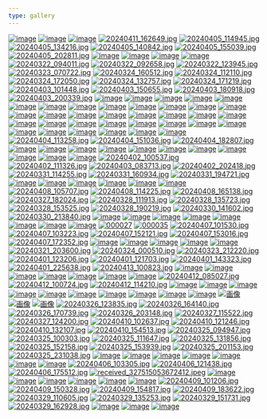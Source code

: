 ```yaml
---
type: gallery
---
```

[![image](https://github.com/devhou-se/www-jp/assets/164986372/433570f7-6b4f-4875-ae43-60e4de93da06)](/186)
[![image](https://github.com/devhou-se/www-jp/assets/164986372/85f1ef54-bea5-4205-b34c-e189ff91514c)](/186)
[![image](https://github.com/devhou-se/www-jp/assets/164986372/67ad0d01-9797-4596-86af-13b49d9ce1a3)](/186)
[![20240411_162649.jpg](https://github.com/devhou-se/www-jp/assets/12438044/0c061aab-a611-4917-8722-a91645b7cf4b)](/357)
[![20240405_114945.jpg](https://github.com/devhou-se/www-jp/assets/12438044/4d5937ba-0ba7-4fcb-acd9-ff88d5e350e4)](/332)
[![20240405_134216.jpg](https://github.com/devhou-se/www-jp/assets/12438044/cdfa6ee7-a3e2-4430-a174-f550b059328d)](/332)
[![20240405_140842.jpg](https://github.com/devhou-se/www-jp/assets/12438044/d2ee033e-5d9e-467f-808c-99ea81895cea)](/332)
[![20240405_155039.jpg](https://github.com/devhou-se/www-jp/assets/12438044/2791db9e-7a7e-4a81-8189-d1eb631649ed)](/332)
[![20240405_202811.jpg](https://github.com/devhou-se/www-jp/assets/12438044/743887e0-cc5c-4f73-b4d9-6062bc711c19)](/332)
[![image](https://github.com/devhou-se/www-jp/assets/61171623/c7e1dce6-66ab-4a30-b6ae-574360bffa9d)](/223)
[![image](https://github.com/devhou-se/www-jp/assets/61171623/9a5069df-9ab9-4e51-a791-980920a027bb)](/223)
[![image](https://github.com/devhou-se/www-jp/assets/61171623/7d3c6b3b-e1e8-4916-b805-a36d37553a1c)](/223)
[![image](https://github.com/devhou-se/www-jp/assets/61171623/591e2f3f-57f0-47f5-a062-c964121bbfc2)](/223)
[![20240322_094011.jpg](https://github.com/devhou-se/www-jp/assets/12438044/d7dbd6fa-ca9d-4692-b9d1-7faf77f3fa6e)](/100)
[![20240322_092658.jpg](https://github.com/devhou-se/www-jp/assets/12438044/2e6419e0-a429-446c-8a79-e0a047c2ccfd)](/100)
[![20240322_123945.jpg](https://github.com/devhou-se/www-jp/assets/12438044/9e07a860-f2a0-4f91-8a35-b3a696bb27e6)](/100)
[![20240323_070722.jpg](https://github.com/devhou-se/www-jp/assets/12438044/e3762b70-2b51-4505-90e7-cfee78ee6411)](/100)
[![20240324_160512.jpg](https://github.com/devhou-se/www-jp/assets/12438044/8e882a23-8135-4c48-8042-eb0b872407cc)](/151)
[![20240324_112110.jpg](https://github.com/devhou-se/www-jp/assets/12438044/e96847a6-e58a-4646-9625-d0a7188aa4df)](/151)
[![20240324_172050.jpg](https://github.com/devhou-se/www-jp/assets/12438044/6926f070-1e8c-4e9c-b818-996153a6daaf)](/151)
[![20240324_132757.jpg](https://github.com/devhou-se/www-jp/assets/12438044/0c1b7274-33c7-4615-ac3b-e98d46f4ca95)](/151)
[![20240324_171219.jpg](https://github.com/devhou-se/www-jp/assets/12438044/56f5095b-5caa-4bd0-932c-bd579e2129db)](/151)
[![20240403_101448.jpg](https://github.com/devhou-se/www-jp/assets/12438044/de31d2a4-fe24-405e-9719-9ea4034d3e96)](/316)
[![20240403_150655.jpg](https://github.com/devhou-se/www-jp/assets/12438044/f1637748-3276-4b1c-939c-6b17ab614a62)](/316)
[![20240403_180918.jpg](https://github.com/devhou-se/www-jp/assets/12438044/106067cb-0e3f-4625-97fe-35fd87f8bff6)](/316)
[![20240403_200339.jpg](https://github.com/devhou-se/www-jp/assets/12438044/b48271b9-0955-4655-9fcd-15a32e4bba98)](/316)
[![image](https://github.com/devhou-se/www-jp/assets/164986372/442407a6-555d-4e53-aaa2-c763956cd271)](/196)
[![image](https://github.com/devhou-se/www-jp/assets/164986372/63adff69-321d-4c16-8c85-9af7e09b949e)](/196)
[![image](https://github.com/devhou-se/www-jp/assets/164986372/41e23dc2-2363-4554-b9d3-634710f9323e)](/196)
[![image](https://github.com/devhou-se/www-jp/assets/61171623/3d44f6f5-6753-446b-83ad-15770ba53762)](/285)
[![image](https://github.com/devhou-se/www-jp/assets/61171623/7de12c06-646d-498c-89d4-c69a55451445)](/285)
[![image](https://github.com/devhou-se/www-jp/assets/61171623/5fd26904-7f60-4699-875c-44290f96f7ef)](/285)
[![image](https://github.com/devhou-se/www-jp/assets/5674656/5081aa89-7e39-4dfe-8061-44da3dce3a40)](/367)
[![image](https://github.com/devhou-se/www-jp/assets/5674656/06d52e3b-d101-4fb7-8dbe-6b300e23cb02)](/367)
[![image](https://github.com/devhou-se/www-jp/assets/5674656/92e98a5c-6a37-4c1f-aa80-f48334fa818c)](/367)
[![image](https://github.com/devhou-se/www-jp/assets/5674656/7a068fb2-9e0f-4f96-bd4a-d0a85dee8c0f)](/367)
[![image](https://github.com/devhou-se/www-jp/assets/5674656/a159fcfc-e952-4ec1-bd15-06d6c589afab)](/367)
[![image](https://github.com/devhou-se/www-jp/assets/5674656/519cd6f5-be44-4092-b4a6-cd65e220c154)](/367)
[![image](https://github.com/devhou-se/www-jp/assets/5674656/2070ab32-f7f0-411a-8369-c3d9005b8019)](/367)
[![image](https://github.com/devhou-se/www-jp/assets/5674656/1478a7d9-a360-4c18-8798-28b849df810c)](/367)
[![image](https://github.com/devhou-se/www-jp/assets/5674656/00340740-bc0c-4444-8ee7-828428f05e90)](/367)
[![image](https://github.com/devhou-se/www-jp/assets/5674656/384c2b73-c863-4111-8fef-10eedb6d6e05)](/367)
[![image](https://github.com/devhou-se/www-jp/assets/5674656/31e028b1-c28d-4c79-b13a-f138bae26720)](/367)
[![image](https://github.com/devhou-se/www-jp/assets/5674656/b08e3af0-eff8-4aed-a170-9467dfcc64e7)](/367)
[![image](https://github.com/devhou-se/www-jp/assets/5674656/6e317a2e-1bdd-41f9-9066-adb418143d2b)](/367)
[![image](https://github.com/devhou-se/www-jp/assets/5674656/51fc9eb9-f0d3-4be7-807e-2b12833d6e1b)](/367)
[![image](https://github.com/devhou-se/www-jp/assets/5674656/7f3695b2-d9ca-44b0-ae11-4d3476ec8b1b)](/367)
[![image](https://github.com/devhou-se/www-jp/assets/5674656/66ada0f2-e34b-496d-90b2-e16db87ab92a)](/367)
[![image](https://github.com/devhou-se/www-jp/assets/5674656/7deac8d3-8c50-4bb3-ba1e-bd79ce8cb2e7)](/367)
[![image](https://github.com/devhou-se/www-jp/assets/5674656/1f82a9d2-b5cf-4329-9da0-01518223d3db)](/367)
[![image](https://github.com/devhou-se/www-jp/assets/5674656/307a7763-6f28-48d9-bf9d-e2ebc4016945)](/343)
[![image](https://github.com/devhou-se/www-jp/assets/5674656/4006dd15-c1e6-4e6a-9f45-99cfe4452159)](/343)
[![image](https://github.com/devhou-se/www-jp/assets/5674656/4c9bbe30-4200-46c7-9e1c-cc2dca1cfc4d)](/343)
[![image](https://github.com/devhou-se/www-jp/assets/5674656/3aadc654-8818-4001-a013-e1d74443f87b)](/343)
[![image](https://github.com/devhou-se/www-jp/assets/5674656/ed7eb815-c096-4e31-bf72-21aed1a12ec2)](/343)
[![image](https://github.com/devhou-se/www-jp/assets/5674656/c259e145-73c0-4c3a-8e06-bf5b768bddee)](/343)
[![image](https://github.com/devhou-se/www-jp/assets/5674656/e65eb963-ac2a-4b99-8c54-fd4a4ef98405)](/343)
[![image](https://github.com/devhou-se/www-jp/assets/5674656/17d8c3f0-b189-48ce-b214-135ee6426b7e)](/203)
[![image](https://github.com/devhou-se/www-jp/assets/5674656/5396bd36-1c29-4278-a05f-4f8c39f99faa)](/203)
[![image](https://github.com/devhou-se/www-jp/assets/5674656/fd413fc5-179e-42db-bd63-bc85bcf723fd)](/203)
[![image](https://github.com/devhou-se/www-jp/assets/5674656/7c062c5d-a2e3-4a00-b2cd-71aa66a79377)](/203)
[![20240404_113258.jpg](https://github.com/devhou-se/www-jp/assets/12438044/171cfeef-116b-4c2b-8ece-ed18c0fae5b6)](/326)
[![20240404_151036.jpg](https://github.com/devhou-se/www-jp/assets/12438044/73d37676-2988-4c97-abf6-d78cfd610c0d)](/326)
[![20240404_182807.jpg](https://github.com/devhou-se/www-jp/assets/12438044/6f4ccab3-f49f-4d15-9c4b-934d747b4525)](/326)
[![image](https://github.com/devhou-se/www-jp/assets/5674656/8c7ea4ee-fa2e-432a-b520-7b1a3339d73e)](/170)
[![image](https://github.com/devhou-se/www-jp/assets/5674656/b2c62e97-32fe-4344-8af1-7bf9f0609760)](/170)
[![image](https://github.com/devhou-se/www-jp/assets/5674656/f8501942-ecae-48b8-9a64-d6eb6caa8dfe)](/170)
[![image](https://github.com/devhou-se/www-jp/assets/5674656/34344e02-1fb0-4673-999e-bc4de32cd688)](/170)
[![image](https://github.com/devhou-se/www-jp/assets/5674656/3dac97a7-553e-4864-b6fd-9761246ee4b7)](/170)
[![image](https://github.com/devhou-se/www-jp/assets/5674656/8b760e2a-0a96-4ede-8299-4e8b3e9fd13f)](/183)
[![image](https://github.com/devhou-se/www-jp/assets/5674656/fa4e708d-1464-4d0e-bc4b-d7505f65a95e)](/183)
[![image](https://github.com/devhou-se/www-jp/assets/5674656/3b744414-659c-4177-ac9e-d99d7e020587)](/183)
[![image](https://github.com/devhou-se/www-jp/assets/5674656/ee0af5b2-2045-40f5-b07e-86b2f862c29a)](/183)
[![image](https://github.com/devhou-se/www-jp/assets/5674656/675e97e3-a5c7-4387-a7f4-61516f46f3d6)](/183)
[![image](https://github.com/devhou-se/www-jp/assets/5674656/73e223a1-6f79-4520-aee6-03470f7e12ed)](/267)
[![20240402_100537.jpg](https://github.com/devhou-se/www-jp/assets/12438044/a8c1661d-6a29-4aeb-93f4-8e49b037c465)](/307)
[![20240402_111326.jpg](https://github.com/devhou-se/www-jp/assets/12438044/a9db69ec-92c2-4df5-b9b7-4f6f6c5b569f)](/307)
[![20240403_083713.jpg](https://github.com/devhou-se/www-jp/assets/12438044/67e3d2df-8b76-42aa-8158-0bcf850b6487)](/307)
[![20240402_202418.jpg](https://github.com/devhou-se/www-jp/assets/12438044/0651e751-43e7-4c42-acd6-e5a5f620622a)](/307)
[![20240331_114255.jpg](https://github.com/devhou-se/www-jp/assets/12438044/1429df17-f4c1-4b5a-b60a-bbd416e37cd6)](/280)
[![20240331_160934.jpg](https://github.com/devhou-se/www-jp/assets/12438044/e07ef3b8-5191-436a-92ea-d0a938df3a46)](/280)
[![20240331_194721.jpg](https://github.com/devhou-se/www-jp/assets/12438044/b10aeb24-5991-41e3-bb7c-b87655e99dde)](/280)
[![image](https://github.com/devhou-se/www-jp/assets/1495031/71964323-7cb1-44b0-84da-a4067598a52d)](/111)
[![image](https://github.com/devhou-se/www-jp/assets/1495031/e37f29ee-421b-44d2-9a02-9696e82436e0)](/111)
[![image](https://github.com/devhou-se/www-jp/assets/5674656/1598d534-e24c-4d1b-8638-051cf998441f)](/222)
[![image](https://github.com/devhou-se/www-jp/assets/5674656/d5854fad-fec9-46ab-8bee-e18e37c8a44e)](/222)
[![image](https://github.com/devhou-se/www-jp/assets/5674656/83ceb321-093a-460f-a0b1-38ddb6159c18)](/222)
[![image](https://github.com/devhou-se/www-jp/assets/5674656/11939a50-2e21-45fb-8265-3e98f5a9a770)](/222)
[![20240408_105707.jpg](https://github.com/devhou-se/www-jp/assets/12438044/1a58fe29-9c18-41ff-9d1a-52a9d4bfe466)](/346)
[![20240408_114225.jpg](https://github.com/devhou-se/www-jp/assets/12438044/531438b1-7ac7-42df-b0b6-0103b760dba2)](/346)
[![20240408_165138.jpg](https://github.com/devhou-se/www-jp/assets/12438044/cd321a11-0e7f-441f-a918-5555486a3e43)](/346)
[![20240327_182024.jpg](https://github.com/devhou-se/www-jp/assets/12438044/86087fc6-b591-47e1-8eec-5861420fba52)](/219)
[![20240328_111913.jpg](https://github.com/devhou-se/www-jp/assets/12438044/1b0552b2-76d0-49e6-9b63-56d6fe7b610c)](/219)
[![20240328_135723.jpg](https://github.com/devhou-se/www-jp/assets/12438044/2495f7a0-fe79-4806-aafa-fe2ce0410ade)](/219)
[![20240328_153525.jpg](https://github.com/devhou-se/www-jp/assets/12438044/b0201a70-fe65-4cd1-9fd6-5c6b68d3deae)](/219)
[![20240328_190219.jpg](https://github.com/devhou-se/www-jp/assets/12438044/013e2dea-da87-40da-b64d-bb2b9ebf6e3c)](/219)
[![20240330_141602.jpg](https://github.com/devhou-se/www-jp/assets/12438044/8b5880b9-3a07-490e-aac7-9d87dc1374d5)](/258)
[![20240330_213840.jpg](https://github.com/devhou-se/www-jp/assets/12438044/0e6f26db-3b40-4e4a-816c-af815b6772a2)](/258)
[![image](https://github.com/devhou-se/www-jp/assets/5674656/9df5eb32-44dd-4098-a6ec-c8059d705d30)](/249)
[![image](https://github.com/devhou-se/www-jp/assets/5674656/17dd4b2d-d1dc-41d5-8510-a1ed3dbc185c)](/249)
[![image](https://github.com/devhou-se/www-jp/assets/5674656/f872a745-8e3d-47c1-b6aa-8d66049b68e1)](/249)
[![image](https://github.com/devhou-se/www-jp/assets/5674656/0c75d866-7c11-4aec-90bf-765dcdcfb2b7)](/249)
[![image](https://github.com/devhou-se/www-jp/assets/5674656/39b3d69d-42b4-4a2f-9cd0-327762b9a771)](/249)
[![image](https://github.com/devhou-se/www-jp/assets/5674656/6263922d-8f8f-4918-a2a1-5a3d2f545f3e)](/249)
[![image](https://github.com/devhou-se/www-jp/assets/5674656/07a98178-9333-40cb-884c-acee03662751)](/249)
[![image](https://github.com/devhou-se/www-jp/assets/5674656/547b3638-55da-4f81-8783-c34191e50b9a)](/249)
[![000027](https://github.com/devhou-se/www-jp/assets/5674656/b552fc9a-d036-4e42-bd62-e17e42b54d21)](/85)
[![000035](https://github.com/devhou-se/www-jp/assets/5674656/492a8139-dfc5-466b-8adf-19a35a9b3363)](/85)
[![20240407_101530.jpg](https://github.com/devhou-se/www-jp/assets/12438044/b2177776-9227-4ca5-b224-9a5a9d8bffb9)](/339)
[![20240407_103223.jpg](https://github.com/devhou-se/www-jp/assets/12438044/e3348e01-0565-4e74-aad7-5980e45f5663)](/339)
[![20240407_152121.jpg](https://github.com/devhou-se/www-jp/assets/12438044/54705acd-9c2a-4d34-aa11-27734d053e0e)](/339)
[![20240407_153016.jpg](https://github.com/devhou-se/www-jp/assets/12438044/a193dc82-2a74-4a00-9db8-51c404d8fc22)](/339)
[![20240407_172352.jpg](https://github.com/devhou-se/www-jp/assets/12438044/8a5f5bd0-3431-4225-85c9-6c911b8e5dab)](/339)
[![image](https://github.com/devhou-se/www-jp/assets/5674656/1aa8a91d-1313-4af4-82eb-02b5b20fc70e)](/329)
[![image](https://github.com/devhou-se/www-jp/assets/5674656/9d4456db-2881-4724-ae2b-e2feb8804e58)](/329)
[![image](https://github.com/devhou-se/www-jp/assets/5674656/84fa5f5d-0b75-4841-be0d-257e683eaddb)](/329)
[![image](https://github.com/devhou-se/www-jp/assets/5674656/719d856d-826f-48a1-87b0-ac218c241f8f)](/329)
[![image](https://github.com/devhou-se/www-jp/assets/5674656/a01071c1-f22a-4f5c-a34d-cb070783f455)](/329)
[![20240321_203600.jpg](https://github.com/devhou-se/www-jp/assets/12438044/a93f673d-0fcc-4adc-963e-64c6d382383b)](/96)
[![20240324_000510.jpg](https://github.com/devhou-se/www-jp/assets/12438044/81046260-721d-4a70-9261-8c493c737642)](/118)
[![20240323_212220.jpg](https://github.com/devhou-se/www-jp/assets/12438044/a541f124-00b0-46b2-84e9-04ec91bf7208)](/118)
[![20240401_123206.jpg](https://github.com/devhou-se/www-jp/assets/12438044/3b3b71ee-6ed5-4e42-acc3-ae4893245b52)](/298)
[![20240401_121703.jpg](https://github.com/devhou-se/www-jp/assets/12438044/d91482b5-1eae-4271-ba4d-88f7cc3bf299)](/298)
[![20240401_143323.jpg](https://github.com/devhou-se/www-jp/assets/12438044/7c224d03-c2c5-491a-90dc-64da7074c9c4)](/298)
[![20240401_225638.jpg](https://github.com/devhou-se/www-jp/assets/12438044/d058b5da-2353-4653-bb82-a7d7bb759f24)](/298)
[![20240413_100823.jpg](https://github.com/devhou-se/www-jp/assets/12438044/28095afc-b0f2-4b25-bc30-2b79f3a6b9da)](/365)
[![image](https://github.com/devhou-se/www-jp/assets/5674656/405439c7-7b96-4691-802e-5a9fa1728341)](/147)
[![image](https://github.com/devhou-se/www-jp/assets/5674656/b9c090ba-f7e4-4e0e-b693-3022641e84c4)](/147)
[![image](https://github.com/devhou-se/www-jp/assets/5674656/e875c225-2ce3-44de-8133-912cd2b91544)](/122)
[![image](https://github.com/devhou-se/www-jp/assets/5674656/60107372-b22e-4833-bed6-1ea6c7c12449)](/122)
[![image](https://github.com/devhou-se/www-jp/assets/5674656/f5bdc187-e061-471b-b1cb-fa3faee8a923)](/122)
[![image](https://github.com/devhou-se/www-jp/assets/1495031/ee2dc3e3-68a9-44ab-87b8-cce47bf03013)](/304)
[![image](https://github.com/devhou-se/www-jp/assets/1495031/72bed86a-3a7f-4e30-97df-0394ea38e417)](/304)
[![20240412_085027.jpg](https://github.com/devhou-se/www-jp/assets/12438044/b4c52b9d-c7fb-43d5-9f67-fe0525a946aa)](/361)
[![20240412_100724.jpg](https://github.com/devhou-se/www-jp/assets/12438044/05fb6879-e5f5-4f25-aee4-93ae4d74e898)](/361)
[![20240412_114210.jpg](https://github.com/devhou-se/www-jp/assets/12438044/bf3eefcb-f1a8-4926-9317-b47012e0e31b)](/361)
[![image](https://github.com/devhou-se/www-jp/assets/1495031/d937603e-cc36-4dd5-80a6-6c0cf047d6d0)](/270)
[![image](https://github.com/devhou-se/www-jp/assets/1495031/c87ff89e-cc8f-4c79-98e9-bcd7f7f832a3)](/270)
[![image](https://github.com/devhou-se/www-jp/assets/1495031/858cb3cd-dcec-412c-be1a-4fb3c1421c0f)](/270)
[![image](https://github.com/devhou-se/www-jp/assets/5674656/7ad5d2fa-4988-4fb8-a83a-4732f8f3a6c6)](/293)
[![image](https://github.com/devhou-se/www-jp/assets/5674656/0a0c039a-57fe-46e7-a033-c4ef3b983134)](/293)
[![image](https://github.com/devhou-se/www-jp/assets/5674656/8e8f1480-7482-435e-8b2a-305f6ff680d7)](/293)
[![image](https://github.com/devhou-se/www-jp/assets/61171623/83529684-5303-4ee0-805a-51df456fb500)](/260)
[![image](https://github.com/devhou-se/www-jp/assets/61171623/01b9b26a-7868-41c6-ad80-650b0547ab4f)](/260)
[![image](https://github.com/devhou-se/www-jp/assets/61171623/61655ac1-339c-400a-a37a-bdde2c5f34f6)](/260)
[![image](https://github.com/devhou-se/www-jp/assets/61171623/7afac3f9-ef72-4a39-bf2f-ecbcf67a3f39)](/260)
[![画像](https://github.com/devhou-se/www-jp/assets/61171623/26d7b5b6-9564-4628-b92a-668dcd281226)](/231)
[![画像](https://github.com/devhou-se/www-jp/assets/61171623/51d0ce90-386a-41a2-a628-0c23883ae99f)](/231)
[![画像](https://github.com/devhou-se/www-jp/assets/61171623/3bbd0efc-6d1e-4de1-87b6-a6651de6777c)](/231)
[![20240326_123835.jpg](https://github.com/devhou-se/www-jp/assets/12438044/e600dc12-c4c4-4279-a772-62c45aacb115)](/194)
[![20240326_164140.jpg](https://github.com/devhou-se/www-jp/assets/12438044/fea457bc-fa6b-4890-b89c-5d4d28ff368b)](/194)
[![20240326_170739.jpg](https://github.com/devhou-se/www-jp/assets/12438044/101853fa-2aac-4efb-9988-7991dfa79473)](/194)
[![20240326_203148.jpg](https://github.com/devhou-se/www-jp/assets/12438044/2a595b77-3c17-459e-a2ab-8b1166f15a94)](/194)
[![20240327_115522.jpg](https://github.com/devhou-se/www-jp/assets/12438044/69634a35-cb38-476a-a07f-8c1c1c485efc)](/194)
[![20240327_124200.jpg](https://github.com/devhou-se/www-jp/assets/12438044/5e2f19d4-996b-4742-9cd5-c2d0529913fe)](/194)
[![20240410_102637.jpg](https://github.com/devhou-se/www-jp/assets/12438044/1b0f37f4-44cd-41a7-9695-b80c7aee1c9f)](/354)
[![20240410_121246.jpg](https://github.com/devhou-se/www-jp/assets/12438044/e88ac13b-fdad-4b40-91c8-afe58c3ef7b5)](/354)
[![20240410_132107.jpg](https://github.com/devhou-se/www-jp/assets/12438044/ddf8f1f0-f1cb-45d4-9232-9f22cb2c270b)](/354)
[![20240410_154513.jpg](https://github.com/devhou-se/www-jp/assets/12438044/562b485d-c39a-4d5a-81bb-af9a7b57bceb)](/354)
[![20240325_094947.jpg](https://github.com/devhou-se/www-jp/assets/12438044/08d258fa-7dc4-4b7b-98a0-3c0f07d1d03e)](/176)
[![20240325_100303.jpg](https://github.com/devhou-se/www-jp/assets/12438044/3a2aca80-91be-4c73-9805-f978c20feef0)](/176)
[![20240325_111647.jpg](https://github.com/devhou-se/www-jp/assets/12438044/ad35f2f3-4586-4370-afb2-215f0045d959)](/176)
[![20240325_131856.jpg](https://github.com/devhou-se/www-jp/assets/12438044/bd48e66f-610a-4ff3-9c5b-4e462fe9698f)](/176)
[![20240325_152158.jpg](https://github.com/devhou-se/www-jp/assets/12438044/a44f6dfd-9744-4e86-984a-0c44cfeaef78)](/176)
[![20240325_153939.jpg](https://github.com/devhou-se/www-jp/assets/12438044/2e75166b-1f9d-4b30-bd47-cb9569b8b2b7)](/176)
[![20240325_201153.jpg](https://github.com/devhou-se/www-jp/assets/12438044/0e95086c-a2b3-4cab-b296-6c93aa32826a)](/176)
[![20240325_231038.jpg](https://github.com/devhou-se/www-jp/assets/12438044/803aaa63-7cd3-402b-9377-962887ae0fd5)](/176)
[![image](https://github.com/devhou-se/www-jp/assets/5674656/e609bcc8-f1d7-4e1f-9ce6-300bea2d2015)](/103)
[![image](https://github.com/devhou-se/www-jp/assets/5674656/adb39286-d102-4b5a-9c39-0f4d23ee4db0)](/103)
[![image](https://github.com/devhou-se/www-jp/assets/5674656/ea1daca5-a7a5-400d-81c0-cf42178f781e)](/103)
[![image](https://github.com/devhou-se/www-jp/assets/164986372/ffd3c794-fce1-4da1-81cd-1e3b57fa495c)](/255)
[![image](https://github.com/devhou-se/www-jp/assets/164986372/8043bdf2-6ff8-4ed2-971f-51a683186d0f)](/255)
[![image](https://github.com/devhou-se/www-jp/assets/164986372/17098402-3e54-4be7-ab44-463e3e358649)](/255)
[![image](https://github.com/devhou-se/www-jp/assets/164986372/8e5621c8-74ae-4bf5-8822-0a43dfe88bf5)](/255)
[![20240406_103305.jpg](https://github.com/devhou-se/www-jp/assets/12438044/a5683b88-caa5-4758-ba4d-12773b26cb5a)](/335)
[![20240406_121438.jpg](https://github.com/devhou-se/www-jp/assets/12438044/2df0efe5-8b0b-4dc7-b432-d97502fc49bd)](/335)
[![20240406_175512.jpg](https://github.com/devhou-se/www-jp/assets/12438044/5341b83b-cb63-4bfc-9e4b-eb1ffcc19bd6)](/335)
[![received_327515053672412.jpeg](https://github.com/devhou-se/www-jp/assets/12438044/9a4a1dbc-046e-4e42-b1d9-8c1f8558323c)](/335)
[![image](https://github.com/devhou-se/www-jp/assets/164986372/51eca8bc-edad-4b65-bcb5-dabdd973bf67)](/275)
[![image](https://github.com/devhou-se/www-jp/assets/164986372/e3fad5ad-53c7-4e77-af17-ae1bd505bdff)](/275)
[![image](https://github.com/devhou-se/www-jp/assets/164986372/c6c304dc-0bee-4ac5-a1b8-613df2ae2285)](/275)
[![image](https://github.com/devhou-se/www-jp/assets/1495031/1f94f854-64f9-4492-ba45-f1cd66be4c3d)](/210)
[![image](https://github.com/devhou-se/www-jp/assets/1495031/c1706f61-6f12-4b1c-bb26-813d332b10c2)](/210)
[![image](https://github.com/devhou-se/www-jp/assets/1495031/35affe2c-1822-40fb-8d03-7b0fc38e9fc9)](/210)
[![20240409_101206.jpg](https://github.com/devhou-se/www-jp/assets/12438044/16429419-020d-485a-bb9a-10ead73fe615)](/350)
[![20240409_150328.jpg](https://github.com/devhou-se/www-jp/assets/12438044/df02f938-21b2-433e-8a71-859c5930be33)](/350)
[![20240409_154817.jpg](https://github.com/devhou-se/www-jp/assets/12438044/462d6c59-1888-4180-a223-4cdc08554c17)](/350)
[![20240409_183622.jpg](https://github.com/devhou-se/www-jp/assets/12438044/71edd9cd-00b9-4f5b-af01-1237b57e136d)](/350)
[![20240329_110605.jpg](https://github.com/devhou-se/www-jp/assets/12438044/1b3e43e1-b623-4ba9-a4a4-b98c4d0d757a)](/241)
[![20240329_135253.jpg](https://github.com/devhou-se/www-jp/assets/12438044/17657746-9658-40f5-a811-ac48407230ff)](/241)
[![20240329_151731.jpg](https://github.com/devhou-se/www-jp/assets/12438044/ef2267a7-0a8b-459d-896f-0ce96c6cb30d)](/241)
[![20240329_162928.jpg](https://github.com/devhou-se/www-jp/assets/12438044/4d300138-4d5f-45f4-8400-67efb2858280)](/241)
[![image](https://github.com/devhou-se/www-jp/assets/61171623/70356b86-83e2-42a6-9f97-ce028c743950)](/301)
[![image](https://github.com/devhou-se/www-jp/assets/61171623/db7eec2c-8b2b-410c-b202-01f2b30e426e)](/301)
[![image](https://github.com/devhou-se/www-jp/assets/61171623/bee724c7-4b4a-45fc-a2d0-c6445ccb6af6)](/301)
